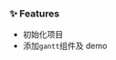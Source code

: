 <!--
 * @Author: liguokang && li-gu@outlook.com
 * @Date: 2024-05-10 10:32:27
 * @LastEditors: liguokang && li-gu@outlook.com
 * @LastEditTime: 2024-05-20 16:22:44
 * @FilePath: \Vue3-gantt\CHANGELOG.md
 * @Description: 
 * Copyright (c) 2024 by Digital Management Center(DMC), All Rights Reserved. 
-->
### ✨ Features

- 初始化项目
- 添加`gantt`组件及 demo